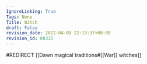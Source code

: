 ```yaml
---
IgnoreLinking: True
Tags: None
Title: Witch
draft: False
revision_date: 2022-04-09 22:13:37+00:00
revision_id: 88315
---
```


#REDIRECT [[Dawn magical traditions#[[War]] witches]]